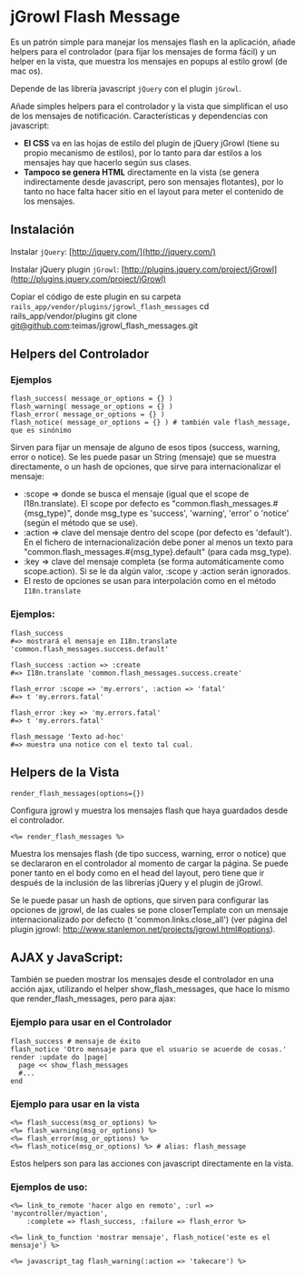 jGrowl Flash Message
==============

Es un patrón simple para manejar los mensajes flash en la aplicación, añade helpers para el
controlador (para fijar los mensajes de forma fácil) y un helper en la vista, que muestra
los mensajes en popups al estilo growl (de mac os).

Depende de las librería javascript `jQuery` con el plugin `jGrowl`.

Añade simples helpers para el controlador y la vista que simplifican el uso de los mensajes de notificación.
Características y dependencias con javascript:

  * __El CSS__ va en las hojas de estilo del plugin de jQuery jGrowl (tiene su propio mecanismo de estilos), por lo tanto para dar estilos a los mensajes hay que hacerlo según sus clases.
  * __Tampoco se genera HTML__ directamente en la vista (se genera indirectamente desde javascript, pero son mensajes flotantes), por lo tanto no hace falta hacer sitio en el layout para meter el contenido de los mensajes.

Instalación
-----------------
Instalar `jQuery`: [http://jquery.com/](http://jquery.com/)

Instalar jQuery plugin `jGrowl`: [http://plugins.jquery.com/project/jGrowl](http://plugins.jquery.com/project/jGrowl)

Copiar el código de este plugin en su carpeta `rails_app/vendor/plugins/jgrowl_flash_messages`
    cd rails_app/vendor/plugins
    git clone git@github.com:teimas/jgrowl_flash_messages.git


Helpers del Controlador
-----------------

### Ejemplos
    flash_success( message_or_options = {} )
    flash_warning( message_or_options = {} )
    flash_error( message_or_options = {} )
    flash_notice( message_or_options = {} ) # también vale flash_message, que es sinónimo

Sirven para fijar un mensaje de alguno de esos tipos (success, warning, error o notice).
Se les puede pasar un String (mensaje) que se muestra directamente, 
o un hash de opciones, que sirve para internacionalizar el mensaje:

  * :scope => donde se busca el mensaje (igual que el scope de I18n.translate). El scope por defecto es "common.flash_messages.#{msg_type}", donde msg_type es 'success', 'warning', 'error' o 'notice' (según el método que se use).
  * :action => clave del mensaje dentro del scope (por defecto es 'default'). En el fichero de internacionalización debe poner al menos un texto para "common.flash_messages.#{msg_type}.default" (para cada msg_type).
  * :key => clave del mensaje completa (se forma automáticamente como scope.action). Si se le da algún valor, :scope y :action serán ignorados.
  * El resto de opciones se usan para interpolación como en el método `I18n.translate`

### Ejemplos:
    flash_success
    #=> mostrará el mensaje en I18n.translate 'common.flash_messages.success.default'
    
    flash_success :action => :create
    #=> I18n.translate 'common.flash_messages.success.create'
    
    flash_error :scope => 'my.errors', :action => 'fatal'
    #=> t 'my.errors.fatal'
    
    flash_error :key => 'my.errors.fatal'
    #=> t 'my.errors.fatal'
    
    flash_message 'Texto ad-hoc'
    #=> muestra una notice con el texto tal cual.


Helpers de la Vista
-----------------

    render_flash_messages(options={})
    
Configura jgrowl y muestra los mensajes flash que haya guardados desde el controlador.

    <%= render_flash_messages %>
    
Muestra los mensajes flash (de tipo success, warning, error o notice) que se declararon en el
controlador al momento de cargar la página.
Se puede poner tanto en el body como en el head del layout, pero tiene que ir después de la 
inclusión de las librerías jQuery y el plugin de jGrowl.

Se le puede pasar un hash de options, que sirven para configurar las opciones de jgrowl, 
de las cuales se pone closerTemplate con un mensaje internacionalizado por defecto (t 'common.links.close_all')
(ver página del plugin jgrowl: http://www.stanlemon.net/projects/jgrowl.html#options).


AJAX y JavaScript:
-----------------

También se pueden mostrar los mensajes desde el controlador en una acción ajax, utilizando
el helper show_flash_messages, que hace lo mismo que render_flash_messages, pero para ajax:

### Ejemplo para usar en el Controlador
    flash_success # mensaje de éxito
    flash_notice 'Otro mensaje para que el usuario se acuerde de cosas.'
    render :update do |page|
      page << show_flash_messages
      #...
    end

### Ejemplo para usar en la vista
    <%= flash_success(msg_or_options) %>
    <%= flash_warning(msg_or_options) %>
    <%= flash_error(msg_or_options) %>
    <%= flash_notice(msg_or_options) %> # alias: flash_message

Estos helpers son para las acciones con javascript directamente en la vista.
### Ejemplos de uso:

    <%= link_to_remote 'hacer algo en remoto', :url => 'mycontroller/myaction', 
        :complete => flash_success, :failure => flash_error %>

    <%= link_to_function 'mostrar mensaje', flash_notice('este es el mensaje') %>
    
    <%= javascript_tag flash_warning(:action => 'takecare') %>



